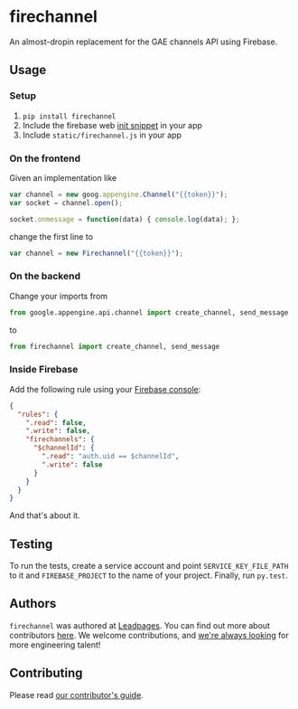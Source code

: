 # firechannel

An almost-dropin replacement for the GAE channels API using Firebase.

## Usage

### Setup

1. `pip install firechannel`
1. Include the firebase web [init snippet][setup] in your app
1. Include `static/firechannel.js` in your app

### On the frontend

Given an implementation like

``` javascript
var channel = new goog.appengine.Channel("{{token}}");
var socket = channel.open();

socket.onmessage = function(data) { console.log(data); };
```

change the first line to

``` javascript
var channel = new Firechannel("{{token}}");
```


### On the backend

Change your imports from

``` python
from google.appengine.api.channel import create_channel, send_message
```

to

``` python
from firechannel import create_channel, send_message
```


### Inside Firebase

Add the following rule using your [Firebase console][rules]:

``` json
{
  "rules": {
    ".read": false,
    ".write": false,
    "firechannels": {
      "$channelId": {
        ".read": "auth.uid == $channelId",
        ".write": false
      }
    }
  }
}
```

And that's about it.


## Testing

To run the tests, create a service account and point
`SERVICE_KEY_FILE_PATH` to it and `FIREBASE_PROJECT` to the name of
your project.  Finally, run `py.test`.


## Authors

`firechannel` was authored at [Leadpages][leadpages].  You can find
out more about contributors [here][contributors].  We welcome
contributions, and [we're always looking][careers] for more
engineering talent!


## Contributing

Please read [our contributor's guide](./CONTRIBUTING.md).


[setup]: https://console.firebase.google.com/project/_/overview
[rules]: https://console.firebase.google.com/project/_/database/rules
[leadpages]: http://leadpages.net
[careers]: http://www.leadpages.net/careers
[contributors]: https://github.com/leadpages/gcloud_requests/graphs/contributors
